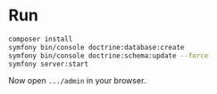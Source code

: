 # Run
```bash
composer install
symfony bin/console doctrine:database:create
symfony bin/console doctrine:schema:update --force
symfony server:start
```

Now open `.../admin` in your browser.